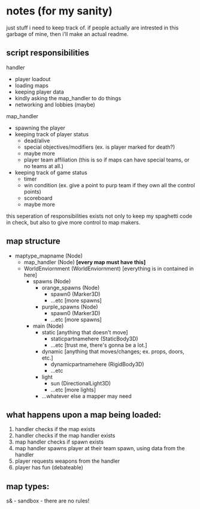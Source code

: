 # notes (for my sanity)

just stuff i need to keep track of. if people actually are intrested in this garbage of mine, then i'll make an actual readme.

## script responsibilities

handler
- player loadout
- loading maps
- keeping player data
- kindly asking the map_handler to do things
- networking and lobbies (maybe)

map_handler
- spawning the player
- keeping track of player status
	- dead/alive
	- special objectives/modifiers (ex. is player marked for death?)
	- maybe more
	- player team affiliation (this is so if maps can have special teams, or no teams at all.)
- keeping track of game status 
	- timer
	- win condition (ex. give a point to purp team if they own all the control points)
	- scoreboard
	- maybe more

this seperation of responsibilities exists not only to keep my spaghetti code in check, but also to give more control to map makers.

## map structure

- maptype_mapname (Node)
	- map_handler (Node) **[every map must have this]**
	- WorldEnviornment (WorldEnviornment) [everything is in contained in here]
		- spawns (Node)
			- orange_spawns (Node)
				- spawn0 (Marker3D)
				- ...etc [more spawns]
			- purple_spawns (Node)
				- spawn0 (Marker3D)
				- ...etc [more spawns]
		- main (Node)
			- static [anything that doesn't move]
				- staticpartnamehere (StaticBody3D)
				- ...etc [trust me, there's gonna be a lot.]
			- dynamic [anything that moves/changes; ex. props, doors, etc.]
				- dynamicpartnamehere (RigidBody3D)
      			- ...etc
			- light
				- sun (DirectionalLight3D)
				- ...etc [more lights]
			- ...whatever else a mapper may need

## what happens upon a map being loaded:

1. handler checks if the map exists
2. handler checks if the map handler exists
3. map handler checks if spawn exists
4. map handler spawns player at their team spawn, using data from the handler
5. player requests weapons from the handler
6. player has fun (debateable)

## map types:

s& - sandbox - there are no rules!
